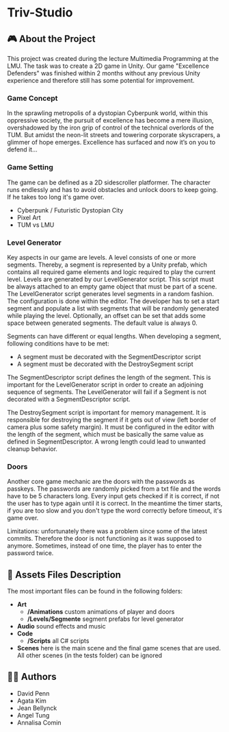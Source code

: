 # Triv-Studio
## 🎮 About the Project
This project was created during the lecture Multimedia Programming at the LMU. The task was to create a 2D game in Unity.
Our game "Excellence Defenders" was finished within 2 months without any previous Unity experience and therefore still has some potential for improvement.

### Game Concept
In the sprawling metropolis of a dystopian Cyberpunk world, within this oppressive society,
the pursuit of excellence has become a mere illusion, overshadowed by the iron grip of
control of the technical overlords of the TUM. But amidst the neon-lit streets and towering corporate
skyscrapers, a glimmer of hope emerges. Excellence has surfaced and now it’s on you to
defend it…

### Game Setting
The game can be defined as a 2D sidescroller platformer.
The character runs endlessly and has to avoid obstacles and unlock doors to keep going.
If he takes too long it's game over.
- Cyberpunk / Futuristic Dystopian City
- Pixel Art
- TUM vs LMU

### Level Generator
Key aspects in our game are levels. A level consists of one or more segments. Thereby, a segment is represented by a Unity prefab, which contains all required game elements and logic required to play the current level.
Levels are generated by our LevelGenerator script. This script must be always attached to an empty game object that must be part of a scene. The  LevelGenerator script generates level segments in a random fashion. The configuration is done within the editor. The developer has to set a start segment and populate a list with segments that will be randomly generated while playing the level. Optionally, an offset can be set that adds some space between generated segments. The default value is always 0.

Segments can have different or equal lengths. When developing a segment, following conditions have to be met:
- A segment must be decorated with the SegmentDescriptor script
- A segment must be decorated with the DestroySegment script

The SegmentDescriptor script defines the length of the segment. This is important for the LevelGenerator script in order to create an adjoining sequence of segments. The LevelGenerator will fail if a Segment is not decorated with a SegmentDescriptor script.

The DestroySegment script is important for memory management. It is responsible for destroying the segment if it gets out of view (left border of camera plus some safety margin). It must be configured in the editor with the length of the segment, which must be basically the same value as defined in SegmentDescriptor. A wrong length could lead to unwanted cleanup behavior.

### Doors
Another core game mechanic are the doors with the passwords as passkeys. The passwords are randomly picked from a txt file and the words have to be 5 characters long. Every input gets checked if it is correct, if not the user has to type again until it is correct. In the meantime the timer starts, if you are too slow and you don't type the word correctly before timeout, it's game over. 

Limitations:
unfortunately there was a problem since some of the latest commits. Therefore the door is not functioning as it was supposed to anymore. 
Sometimes, instead of one time, the player has to enter the password twice. 

## 📂 Assets Files Description
The most important files can be found in the following folders:
- **Art**
  - **/Animations** custom animations of player and doors
  - **/Levels/Segmente** segment prefabs for level generator
- **Audio** sound effects and music
- **Code**
  - **/Scripts** all C# scripts
- **Scenes** here is the main scene and the final game scenes that are used. All other scenes (in the tests folder) can be ignored

## 🧑‍💻 Authors
- David Penn
- Agata Kim
- Jean Bellynck
- Angel Tung
- Annalisa Comin 

